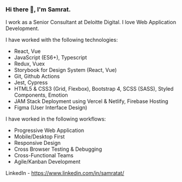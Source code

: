 ### Hi there 👋, I'm Samrat. 

I work as a Senior Consultant at Deloitte Digital. I love Web Application Development.

I have worked with the following technologies:
- React, Vue
- JavaScript (ES6+), Typescript
- Redux, Vuex
- Storybook for Design System (React, Vue)
- Git, Github Actions
- Jest, Cypress
- HTML5 & CSS3 (Grid, Flexbox), Bootstrap 4, SCSS (SASS), Styled Components, Emotion
- JAM Stack Deployment using Vercel & Netlify, Firebase Hosting
- Figma (User Interface Design)

I have worked in the following workflows:
- Progressive Web Application
- Mobile/Desktop First
- Responsive Design
- Cross Browser Testing & Debugging
- Cross-Functional Teams
- Agile/Kanban Development

LinkedIn - https://www.linkedin.com/in/samratat/
